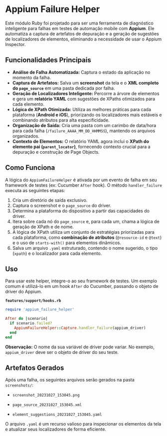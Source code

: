 # Appium Failure Helper

Este módulo Ruby foi projetado para ser uma ferramenta de diagnóstico inteligente para falhas em testes de automação mobile com **Appium**. Ele automatiza a captura de artefatos de depuração e a geração de sugestões de localizadores de elementos, eliminando a necessidade de usar o Appium Inspector.

## Funcionalidades Principais

* **Análise de Falha Automatizada:** Captura o estado da aplicação no momento da falha.
* **Captura de Artefatos:** Salva um **screenshot** da tela e o **XML completo do `page_source`** em uma pasta dedicada por falha.
* **Geração de Localizadores Inteligente:** Percorre a árvore de elementos e gera um **relatório YAML** com sugestões de XPaths otimizados para cada elemento.
* **Lógica de XPath Otimizada:** Utiliza as melhores práticas para cada plataforma (**Android e iOS**), priorizando os localizadores mais estáveis e combinando atributos para alta especificidade.
* **Organização de Saída:** Cria uma pasta com um carimbo de data/hora para cada falha (`/failure_AAAA_MM_DD_HHMMSS`), mantendo os arquivos organizados.
* **Contexto de Elementos:** O relatório YAML agora inclui o **XPath do elemento pai (`parent_locator`)**, fornecendo contexto crucial para a depuração e construção de Page Objects.

## Como Funciona

A lógica do `AppiumFailureHelper` é ativada por um evento de falha em seu framework de testes (ex: Cucumber `After` hook). O método `handler_failure` executa as seguintes etapas:

1.  Cria um diretório de saída exclusivo.
2.  Captura o screenshot e o `page_source` do driver.
3.  Determina a plataforma do dispositivo a partir das capacidades do driver.
4.  Itera sobre cada nó do `page_source` e, para cada um, chama a lógica de geração de XPath e de nome.
5.  A lógica de XPath utiliza um conjunto de estratégias priorizadas para cada plataforma, como **combinação de atributos** (`@resource-id` e `@text`) e o uso de `starts-with()` para elementos dinâmicos.
6.  Salva um arquivo `.yaml` estruturado, contendo o nome sugerido, o tipo (`xpath`) e o localizador para cada elemento.

## Uso

Para usar este helper, integre-o ao seu framework de testes. Um exemplo comum é utilizá-lo em um hook `After` do Cucumber, passando o objeto de driver do Appium.

**`features/support/hooks.rb`**
```ruby
require 'appium_failure_helper'

After do |scenario|
  if scenario.failed?
    AppiumFailureHelper::Capture.handler_failure(appium_driver)
  end
end

```

**Observação:** O nome da sua variável de driver pode variar. No exemplo, `appium_driver` deve ser o objeto de driver do seu teste.

## Artefatos Gerados

Após uma falha, os seguintes arquivos serão gerados na pasta `screenshots/`:

* `screenshot_20231027_153045.png`

* `page_source_20231027_153045.xml`

* `element_suggestions_20231027_153045.yaml`

O arquivo `.yaml` é um recurso valioso para inspecionar os elementos da tela e atualizar seus localizadores de forma eficiente.